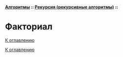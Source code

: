 **[Алгоритмы](../../README.md#алгоритмы) :: [Рекурсия (рекурсивные алгоритмы)](../../README.md#рекурсия-рекурсивные-алгоритмы) ::**
# Факториал

<!--

-->

[К оглавлению](../../README.md#рекурсия-рекурсивные-алгоритмы)



[К оглавлению](../../README.md#рекурсия-рекурсивные-алгоритмы)
